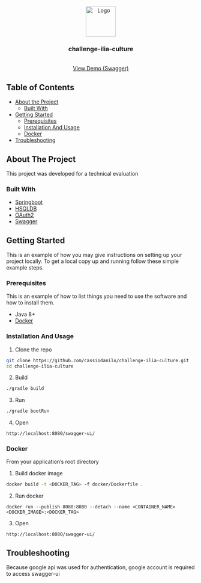 <br />
<p align="center">
  <a href="https://github.com/cassiodanilo/challenge-ilia-culture">
    <img src="https://www.nicepng.com/png/full/273-2730429_paper-vector-png-pencil-and-paper-free.png" alt="Logo" width="80" height="80">
  </a>
  <h3 align="center">challenge-ilia-culture</h3>
  <p align="center">
    <br />
    <a href="https://challenge-ilia-culture.herokuapp.com/swagger-ui/">View Demo (Swagger)</a>
  </p>
</p>

## Table of Contents
* [About the Project](#about-the-project)
  * [Built With](#built-with)
* [Getting Started](#getting-started)
  * [Prerequisites](#prerequisites)
  * [Installation And Usage](#installation-and-usage)
  * [Docker](#docker)
* [Troubleshooting](#troubleshooting)

## About The Project

This project was developed for a technical evaluation

### Built With
* [Springboot](https://spring.io/projects/spring-boot)
* [HSQLDB](http://hsqldb.org/)
* [OAuth2](https://oauth.net/2/)
* [Swagger](https://swagger.io/)

## Getting Started

This is an example of how you may give instructions on setting up your project locally.
To get a local copy up and running follow these simple example steps.

### Prerequisites

This is an example of how to list things you need to use the software and how to install them.
* Java 8+
* [Docker](https://docs.docker.com/get-docker/)

### Installation And Usage

1. Clone the repo
```sh
git clone https://github.com/cassiodanilo/challenge-ilia-culture.git
cd challenge-ilia-culture
```
2. Build
```sh
./gradle build
```
3. Run
```sh
./gradle bootRun
```
4. Open
```
http://localhost:8080/swagger-ui/
```

### Docker
From your application’s root directory
1. Build docker image
```sh
docker build -t <DOCKER_TAG> -f docker/Dockerfile .
```
2. Run docker
```
docker run --publish 8080:8080 --detach --name <CONTAINER_NAME> <DOCKER_IMAGE>:<DOCKER_TAG>
```
3. Open
```
http://localhost:8080/swagger-ui/
```

## Troubleshooting

Because google api was used for authentication, google account is required to access swagger-ui

